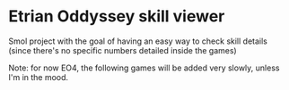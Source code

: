 # Etrian Oddyssey skill viewer

Smol project with the goal of having an easy way to check skill details (since there's no specific numbers detailed inside the games)

Note: for now EO4, the following games will be added very slowly, unless I'm in the mood.
